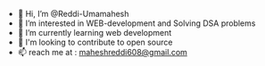 - 👋 Hi, I’m @Reddi-Umamahesh
- 👀 I’m interested in WEB-development and Solving DSA problems 
- 🌱 I’m currently learning web development
- 💞️ I'm looking to contribute to open source
- 📫 reach me at : maheshreddi608@gmail.com

<!---
Reddi-Umamahesh/Reddi-Umamahesh is a ✨ special ✨ repository because its `README.md` (this file) appears on your GitHub profile.
You can click the Preview link to take a look at your changes.
--->
